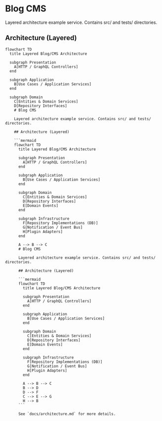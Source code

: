 # Blog CMS

Layered architecture example service. Contains src/ and tests/ directories.

## Architecture (Layered)

```mermaid
flowchart TD
  title Layered Blog/CMS Architecture

  subgraph Presentation
    A[HTTP / GraphQL Controllers]
  end

  subgraph Application
    B[Use Cases / Application Services]
  end

  subgraph Domain
    C[Entities & Domain Services]
    D[Repository Interfaces]
    # Blog CMS

    Layered architecture example service. Contains src/ and tests/ directories.

    ## Architecture (Layered)

    ```mermaid
    flowchart TD
      title Layered Blog/CMS Architecture

      subgraph Presentation
        A[HTTP / GraphQL Controllers]
      end

      subgraph Application
        B[Use Cases / Application Services]
      end

      subgraph Domain
        C[Entities & Domain Services]
        D[Repository Interfaces]
        E[Domain Events]
      end

      subgraph Infrastructure
        F[Repository Implementations (DB)]
        G[Notification / Event Bus]
        H[Plugin Adapters]
      end

      A --> B --> C
      # Blog CMS

      Layered architecture example service. Contains src/ and tests/ directories.

      ## Architecture (Layered)

      ```mermaid
      flowchart TD
        title Layered Blog/CMS Architecture

        subgraph Presentation
          A[HTTP / GraphQL Controllers]
        end

        subgraph Application
          B[Use Cases / Application Services]
        end

        subgraph Domain
          C[Entities & Domain Services]
          D[Repository Interfaces]
          E[Domain Events]
        end

        subgraph Infrastructure
          F[Repository Implementations (DB)]
          G[Notification / Event Bus]
          H[Plugin Adapters]
        end

        A --> B --> C
        B --> D
        D --> F
        C --> E --> G
        H --> B
      ```

      See `docs/architecture.md` for more details.